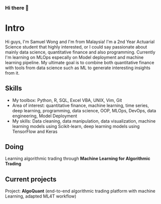 ### Hi there 👋

<!--
**chunyip135/chunyip135** is a ✨ _special_ ✨ repository because its `README.md` (this file) appears on your GitHub profile.

Here are some ideas to get you started:

- 🔭 I’m currently working on ...
- 🌱 I’m currently learning ...
- 👯 I’m looking to collaborate on ...
- 🤔 I’m looking for help with ...
- 💬 Ask me about ...
- 📫 How to reach me: ...
- 😄 Pronouns: ...
- ⚡ Fun fact: ...
-->
# Intro
Hi guys, I'm Samuel Wong and I'm from Malaysia!
I'm a 2nd Year Actuarial Science student that highly interested, or I could say passionate about mainly data science, quantitative finance and also programming. Currently I'm learning on MLOps especally on Model deployment and machine learning pipeline. My ultimate goal is to combine both quantitative finance with tools from data science such as ML to generate interesting insights from it. 

## Skills
* My toolbox: Python, R, SQL, Excel VBA, UNIX, Vim, Git
* Area of interest: quantitative finance, machine learning, time series, deep learning, programming, data science, OOP, MLOps, DevOps, data engineering, Model Deployment
* My skills: Data cleaning, data manipulation, data visualization, machine learning models using Scikit-learn, deep learning models using TensorFlow and Keras

## Doing
Learning algorithmic trading through **Machine Learning for Algorithmic Trading**

## Current projects
Project: **AlgoQuant** (end-to-end algorithmic trading platform with machine Learning, adapted ML4T workflow)

<!--
 [![Top Langs](https://github-readme-stats.vercel.app/api/top-langs/?username=chunyip135)](https://github.com/anuraghazra/github-readme-stats)
-->
